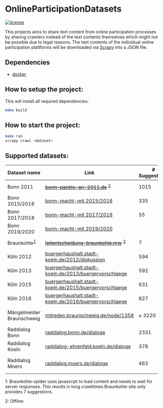 # OnlineParticipationDatasets
[![license](https://img.shields.io/github/license/mashape/apistatus.svg?maxAge=2592000)](https://github.com/Liebeck/OnlineParticipationDatasets/blob/master/LICENSE)

This projects aims to share text content from online participation processes by sharing crawlers instead of the text contents themselves which might not be possible due to legal reasons. The text contents of the individual online participation plattforms will be downloaded via [Scrapy](https://scrapy.org/) into a JSON file.

## Dependencies
* [docker](https://www.docker.com/)

## How to setup the project:
This will install all required dependencies:
``` bash
make build
```

## How to start the project:
``` bash
make run
scrapy crawl <dataset>
```

## Supported datasets:


| Dataset name | Link | # Suggestions | # Comments | # Total | Crawl time | Command|
|---|---|---|---|---|---|---|
| Bonn 2011    | [~~bonn-packts-an-2011.de~~](http://bonn-packts-an-2011.de/www.bonn-packts-an.de/dito/forumc0d2.html) <sup>[2](#myfootnote2)</sup>                                     | 1015 | 8903 | 9918 | 50 seconds | scrapy crawl bonn2011 |
| Bonn 2015/2016 |[bonn-macht-mit 2015/2016](https://www.bonn-macht-mit.de/dialog/bürgerbeteiligung-am-haushalt-20152016/bhh/online-diskussion) | 335 | 2937 | 3271 | 27 seconds | scrapy crawl bonn2015 |
| Bonn 2017/2018 |[bonn-macht-mit 2017/2018](https://www.bonn-macht-mit.de/node/871) | 55 | 109 | 164 | 5 seconds | scrapy crawl bonn2017 |
| Bonn 2019/2020 |[bonn-macht-mit 2019/2020](https://www.bonn-macht-mit.de/node/2900) |  |  | |  | scrapy crawl bonn2019 |
| Braunkohle<sup>[1](#myfootnote1)</sup>| [~~leitentscheidung-braunkohle.nrw~~](https://www.leitentscheidung-braunkohle.nrw/perspektiven/de/home/beteiligen/draftbill/47589/chap/5#chapter) <sup>[2](#myfootnote2)</sup>| 7 | 1296 | 1296 | 32 minutes | scrapy crawl braunkohle|
| Köln 2012 | [buergerhaushalt.stadt-koeln.de/2012/diskussion](https://buergerhaushalt.stadt-koeln.de/2012/diskussion) | 594 | 1879 | 2473 | 18 minutes | scrapy crawl koeln2012|
| Köln 2013 | [buergerhaushalt.stadt-koeln.de/2013/buergervorschlaege](https://buergerhaushalt.stadt-koeln.de/2013/buergervorschlaege?&sort_bef_combine=php+ASC) | 592 | 3095 | 3687 | 5 minutes | scrapy crawl koeln2013|
| Köln 2015 | [buergerhaushalt.stadt-koeln.de/2015/buergervorschlaege](https://buergerhaushalt.stadt-koeln.de/2015/buergervorschlaege?&sort_bef_combine=php+ASC) | 631 | 1855 | 2486 | 10 minutes | scrapy crawl koeln2015|
| Köln 2016 | [buergerhaushalt.stadt-koeln.de/2016/buergervorschlaege](https://buergerhaushalt.stadt-koeln.de/2016/buergervorschlaege?&sort_bef_combine=php+ASC) | 827 | 1314 | 2141 | 9 minutes | scrapy crawl koeln2016|
| Mängelmelder Braunschweig | [mitreden.braunschweig.de/node/1358](https://www.mitreden.braunschweig.de/node/1358) | ≥ 3220 | | | 34 minutes | scrapy crawl maengelmelder-braunschweig|
| Raddialog Bonn | [raddialog.bonn.de/dialoge](https://www.raddialog.bonn.de/dialoge/bonner-rad-dialog?sort_bef_combine=created%20ASC) | 2331 | 2425 | 4756 | 16 minutes | scrapy crawl raddialog-bonn|
| Raddialog Koeln | [raddialog-ehrenfeld.koeln.de/dialoge](http://www.raddialog-ehrenfeld.koeln/dialoge/ehrenfelder-raddialog?sort_bef_combine=created%20ASC) | 378 | 277 | 655 | 2 minutes | scrapy crawl raddialog-koeln|
| Raddialog Moers | [raddialog.moers.de/dialoge](https://www.raddialog.moers.de/node/1384?sort_bef_combine=created%20ASC) | 463 | 300 | 763 | 3 minutes | scrapy crawl raddialog-moers|

<a name="myfootnote1">1</a>: Braunkohle-spider uses javascript to load content and needs to wait for server responses. This results in long crawltimes.Braunkohle-site only provides 7 suggestions.

<a name="myfootnote2">2</a>: Offline

